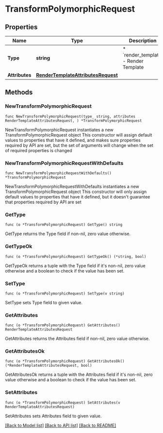 # TransformPolymorphicRequest

## Properties

Name | Type | Description | Notes
------------ | ------------- | ------------- | -------------
**Type** | **string** | * &#x60;render_template&#x60; - Render Template | 
**Attributes** | [**RenderTemplateAttributesRequest**](RenderTemplateAttributesRequest.md) |  | 

## Methods

### NewTransformPolymorphicRequest

`func NewTransformPolymorphicRequest(type_ string, attributes RenderTemplateAttributesRequest, ) *TransformPolymorphicRequest`

NewTransformPolymorphicRequest instantiates a new TransformPolymorphicRequest object
This constructor will assign default values to properties that have it defined,
and makes sure properties required by API are set, but the set of arguments
will change when the set of required properties is changed

### NewTransformPolymorphicRequestWithDefaults

`func NewTransformPolymorphicRequestWithDefaults() *TransformPolymorphicRequest`

NewTransformPolymorphicRequestWithDefaults instantiates a new TransformPolymorphicRequest object
This constructor will only assign default values to properties that have it defined,
but it doesn't guarantee that properties required by API are set

### GetType

`func (o *TransformPolymorphicRequest) GetType() string`

GetType returns the Type field if non-nil, zero value otherwise.

### GetTypeOk

`func (o *TransformPolymorphicRequest) GetTypeOk() (*string, bool)`

GetTypeOk returns a tuple with the Type field if it's non-nil, zero value otherwise
and a boolean to check if the value has been set.

### SetType

`func (o *TransformPolymorphicRequest) SetType(v string)`

SetType sets Type field to given value.


### GetAttributes

`func (o *TransformPolymorphicRequest) GetAttributes() RenderTemplateAttributesRequest`

GetAttributes returns the Attributes field if non-nil, zero value otherwise.

### GetAttributesOk

`func (o *TransformPolymorphicRequest) GetAttributesOk() (*RenderTemplateAttributesRequest, bool)`

GetAttributesOk returns a tuple with the Attributes field if it's non-nil, zero value otherwise
and a boolean to check if the value has been set.

### SetAttributes

`func (o *TransformPolymorphicRequest) SetAttributes(v RenderTemplateAttributesRequest)`

SetAttributes sets Attributes field to given value.



[[Back to Model list]](../README.md#documentation-for-models) [[Back to API list]](../README.md#documentation-for-api-endpoints) [[Back to README]](../README.md)


